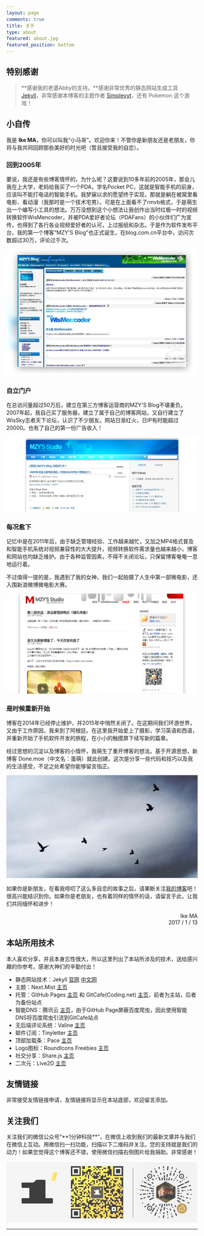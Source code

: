 ```yaml
---
layout: page
comments: true
title: 关于
type: about
featured: about.jpg
featured_position: bottom
---
```


## 特别感谢
> **感谢我的老婆Abby的支持。**感谢非常优秀的静态网站生成工具 [Jekyll](https://jekyllrb.com/)，非常感谢本博客的主题作者 [Simpleyyt](https://github.com/Simpleyyt)，还有 Pokemon 这个游戏！

## 小自传

我是 **Ike MA**，你可以叫我“小马哥”。欢迎你来！不管你是新朋友还是老朋友，你将与我共同回顾那些美好的时光吧（暂且接受我的自恋）。

### 回到2005年

要说，我还是有些博客情怀的，为什么呢？这要说到10多年前的2005年，那会儿我在上大学，老妈给我买了一个PDA，学名Pocket PC，这就是智能手机的前身，应该叫不能打电话的智能手机。我梦寐以求的愿望终于实现，那就是躺在被窝里看电影、看动漫（我那时是一个技术宅男）。可是在上面看不了rmvb格式，于是萌生出一个编写小工具的想法。万万没想到这个小想法让我创作出当时红极一时的视频转换软件WisMencoder，并被PDA爱好者论坛（PDAFans）的小伙伴们广为宣传，也得到了各行各业视频爱好者的认可，上过报纸和杂志。于是作为软件发布平台，我的第一个博客“MZY'S Blog”也正式诞生，在blog.com.cn平台中，访问次数超过30万，评论过千次。

![2006年7月14日 MZY'S Blog 截图](/assets/img/about/mzysblog-first-a.jpg)

### 自立门户

在总访问量超过50万后，建立在第三方博客运营商的MZY'S Blog不堪重负。2007年起，我自己买了服务器，建立了属于自己的博客网站，又自行建立了WisSky志者天下论坛，认识了不少朋友。网站日渐红火，日IP有时能超过20000。也有了自己的第一份广告收入！

![2009年6月17日 MZY'S Blog 截图](/assets/img/about/mzysblog1a.png)

### 每况愈下

记忆中是在2011年后，由于缺乏管理经验、工作越来越忙，又加之MP4格式普及和智能手机系统对视频兼容性的大大提升，视频转换软件需求量也越来越小，博客和网站也均缺乏维护。由于各种监管因素，不得不关闭论坛，只保留博客奄奄一息地运行着。

不过值得一提的是，我遇到了我的女神，我们一起拍摄了人生中第一部微电影，还入围新浪微博微电影大赛。

![2012年12月20日 MZY'S Blog 截图](/assets/img/about/mzysblog2b.png)

### 是时候重新开始

博客在2014年已经停止维护，并2015年中悄然关闭了。在这期间我们环游世界，又由于工作原因，我来到了阿根廷。在这里我开始爱上了摄影，学习英语和西语，并重新开始了手机软件开发的旅程，在小小的触摸屏下续写新的篇章。

经过思想的沉淀以及博客的小情怀，我萌生了重开博客的想法。基于开源思想，新博客 Done.moe（中文名：蛋萌）就此创建。这次是分享一些代码和技巧以及我的生活感受，不足之处希望你能够留言指正。

<img src="/assets/img/about/flying-cloudy.jpg"/>

如果你是新朋友，在看我唠叨了这么多自恋的故事之后，请果断关注[我的博客](https://done.moe)吧！很高兴能结识到你。如果你是老朋友，也有着同样的情怀的话，请留言于此，让我们共同缅怀和进步！

<p style="text-align: right;">Ike MA<br/>
2017 / 1 / 13</p>

## 本站所用技术

本人喜欢分享，并且本身忘性很大，所以这里列出了本站所涉及的技术，送给感兴趣的你参考。感谢大神们的辛勤付出！

- 静态网站技术：Jekyll [官网](https://jekyllrb.com/) [中文网](https://jekyllcn.com/)
- 主题：Next.Mist [主页](https://github.com/simpleyyt/jekyll-theme-next)
- 托管：GitHub Pages [主页](https://pages.github.com/) 和 GitCafe(Coding.net) [主页](https://coding.net)，前者为主站，后者为备份站点
- 智能DNS：腾讯云 [主页](https://cloud.tencent.com/)，由于GitHub Page屏蔽百度爬虫，因此使用智能DNS将百度爬虫引流到GitCafe站点
- 无后端评论系统：Valine [主页](https://valine.js.org/)
- 邮件订阅：Tinyletter [主页](https://tinyletter.com)
- 顶部加载条：Pace [主页](https://github.hubspot.com/pace/docs/welcome/)
- Logo图标：RoundIcons Freebies [主页](https://www.flaticon.com/authors/roundicons-freebies)
- 社交分享：Share.js [主页](https://github.com/overtrue/share.js/)
- 二次元：Live2D [主页](https://github.com/EYHN/hexo-helper-live2d)

## 友情链接

非常接受友情链接申请，友情链接将显示在本站底部，欢迎留言添加。

## 关注我们
<!-- 邮件订阅我们，你会在第一时间收到我们的新文章。
<style type="text/css">
	#mce-EMAIL {
        padding: 10px;
    }
    #mc-embedded-subscribe {
        padding: 3px;
    }
</style>
<div id="mc_embed_signup">
<form action="https://ikecode.us16.list-manage.com/subscribe/post?u=4aa54c209836bf19957da87e6&amp;id=799501166c" method="post" id="mc-embedded-subscribe-form" name="mc-embedded-subscribe-form" class="validate" target="_blank" novalidate>
    <div id="mc_embed_signup_scroll">
	
	<input type="email" value="" name="EMAIL" class="email" id="mce-EMAIL" style="width: 60%; border:1px solid #ddd; background:#fff;" placeholder="请输入你的电子邮件地址" required/> <input style="margin-left:10px;" type="submit" value="订阅" style="width: 25%; background:#f0f0f0; border:1px solid #ddd" name="subscribe" id="mc-embedded-subscribe" class="button">
    
    <div style="position: absolute; left: -5000px;" aria-hidden="true"><input type="text" name="b_4aa54c209836bf19957da87e6_799501166c" tabindex="-1" value=""></div>
    </div>
</form>
</div> -->
<a name="wechat"/>
<!-- <hr/> -->
关注我们的微信公众号“**1分钟科技**”，在微信上收到我们的最新文章并与我们在微信上互动。用微信扫一扫功能，扫描以下二维码并关注。您的支持就是我们的动力！如果您觉得这个博客还不错，使用微信扫描右侧图片给我捐助。非常感谢！<br/><br/>
<img src="/assets/img/about/it-1min-qr.jpg" />

<hr/>